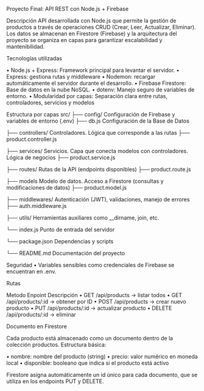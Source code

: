Proyecto Final: API REST con Node.js + Firebase

Descripción
API desarrollada con Node.js que permite la gestión de productos a través de operaciones CRUD (Crear, Leer, Actualizar, Eliminar). Los datos se almacenan en Firestore (Firebase) y la arquitectura del proyecto se organiza en capas para garantizar escalabilidad y mantenibilidad.


Tecnologías utilizadas

•	Node.js + Express: Framework principal para levantar el servidor.
•	Express: gestiona rutas y middleware
•	Nodemon: recargar automáticamente el servidor durante el desarrollo.
•	Firebase Firestore: Base de datos en la nube NoSQL.
•	dotenv: Manejo seguro de variables de entorno.
•	Modularidad por capas: Separación clara entre rutas, controladores, servicios y modelos


Estructura por capas
src/
├── config/		Configuración de Firebase y variables de entorno (.env)
    ├── db.js	Configuración de la Base de Datos

├── controllers/	Controladores. Lógica que corresponde a las rutas
    ├── product.controller.js

├── services/		Servicios. Capa que conecta modelos con controladores. Lógica de negocios
    ├── product.service.js

├── routes/		Rutas de la API (endpoints disponibles)
    ├── product.route.js

├── models		Modelo de datos. Acceso a Firestore (consultas y modificaciones de datos)
    ├── product.model.js

├── middlewares/    Autenticación (JWT), validaciones, manejo de errores
    ├── auth.middleware.js

├── utils/      Herramientas auxiliares como __dirname, join, etc.

└── index.js	Punto de entrada del servidor

└── package.json	Dependencias y scripts

└── README.md	    Documentación del proyecto


Seguridad
•	Variables sensibles como credenciales de Firebase se encuentran en .env.



Rutas 

Metodo 	     Enpoint	   Descripción
•	GET /api/products → listar todos
•	GET /api/products/:id → obtener por ID
•	POST /api/products → crear nuevo producto
•	PUT /api/products/:id → actualizar producto
•	DELETE /api/products/:id → eliminar


Documento en Firestore

Cada producto está almacenado como un documento dentro de la colección productos. 
Estructura básica:

•	nombre: nombre del producto (string)
•	precio: valor numérico en moneda local
•	disponible: booleano que indica si el producto está activo

Firestore asigna automáticamente un id único para cada documento, que se utiliza en los endpoints PUT y DELETE.


